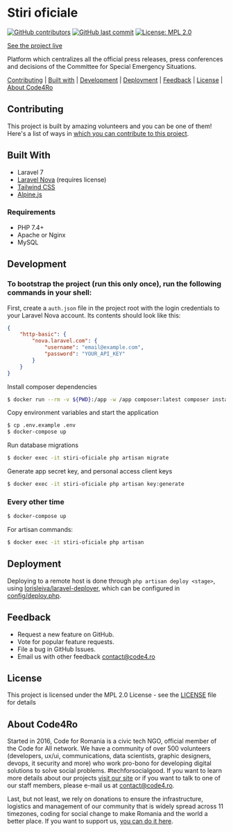 # Stiri oficiale

[![GitHub contributors](https://img.shields.io/github/contributors/code4romania/stiri-oficiale.svg?style=for-the-badge)](https://github.com/code4romania/stiri-oficiale/graphs/contributors) [![GitHub last commit](https://img.shields.io/github/last-commit/code4romania/stiri-oficiale.svg?style=for-the-badge)](https://github.com/code4romania/stiri-oficiale/commits/master) [![License: MPL 2.0](https://img.shields.io/badge/license-MPL%202.0-brightgreen.svg?style=for-the-badge)](https://opensource.org/licenses/MPL-2.0)

[See the project live](https://stirioficiale.ro/)

Platform which centralizes all the official press releases, press conferences and decisions of the Committee for Special Emergency Situations.

[Contributing](#contributing) | [Built with](#built-with) | [Development](#development) | [Deployment](#deployment) | [Feedback](#feedback) | [License](#license) | [About Code4Ro](#about-code4ro)

## Contributing

This project is built by amazing volunteers and you can be one of them! Here's a list of ways in [which you can contribute to this project](.github/CONTRIBUTING.md).

## Built With

-   Laravel 7
-   [Laravel Nova](https://nova.laravel.com/) (requires license)
-   [Tailwind CSS](https://tailwindcss.com/)
-   [Alpine.js](https://github.com/alpinejs/alpine)

### Requirements

-   PHP 7.4+
-   Apache or Nginx
-   MySQL

## Development

### To bootstrap the project (run this only once), run the following commands in your shell:

First, create a `auth.json` file in the project root with the login credentials to your Laravel Nova account. Its contents should look like this:

```json
{
    "http-basic": {
        "nova.laravel.com": {
            "username": "email@example.com",
            "password": "YOUR_API_KEY"
        }
    }
}
```

Install composer dependencies

```bash
$ docker run --rm -v ${PWD}:/app -w /app composer:latest composer install --ignore-platform-reqs --no-scripts --no-interaction --prefer-dist --optimize-autoloader
```

Copy environment variables and start the application

```bash
$ cp .env.example .env
$ docker-compose up
```

Run database migrations

```bash
$ docker exec -it stiri-oficiale php artisan migrate
```

Generate app secret key, and personal access client keys

```bash
$ docker exec -it stiri-oficiale php artisan key:generate
```

### Every other time

```bash
$ docker-compose up
```

For artisan commands:

```bash
$ docker exec -it stiri-oficiale php artisan
```

## Deployment

Deploying to a remote host is done through `php artisan deploy <stage>`, using [lorisleiva/laravel-deployer](https://github.com/lorisleiva/laravel-deployer), which can be configured in [config/deploy.php](config/deploy.php).

## Feedback

-   Request a new feature on GitHub.
-   Vote for popular feature requests.
-   File a bug in GitHub Issues.
-   Email us with other feedback contact@code4.ro

## License

This project is licensed under the MPL 2.0 License - see the [LICENSE](LICENSE) file for details

## About Code4Ro

Started in 2016, Code for Romania is a civic tech NGO, official member of the Code for All network. We have a community of over 500 volunteers (developers, ux/ui, communications, data scientists, graphic designers, devops, it security and more) who work pro-bono for developing digital solutions to solve social problems. #techforsocialgood. If you want to learn more details about our projects [visit our site](https://www.code4.ro/en/) or if you want to talk to one of our staff members, please e-mail us at contact@code4.ro.

Last, but not least, we rely on donations to ensure the infrastructure, logistics and management of our community that is widely spread across 11 timezones, coding for social change to make Romania and the world a better place. If you want to support us, [you can do it here](https://code4.ro/en/donate/).
